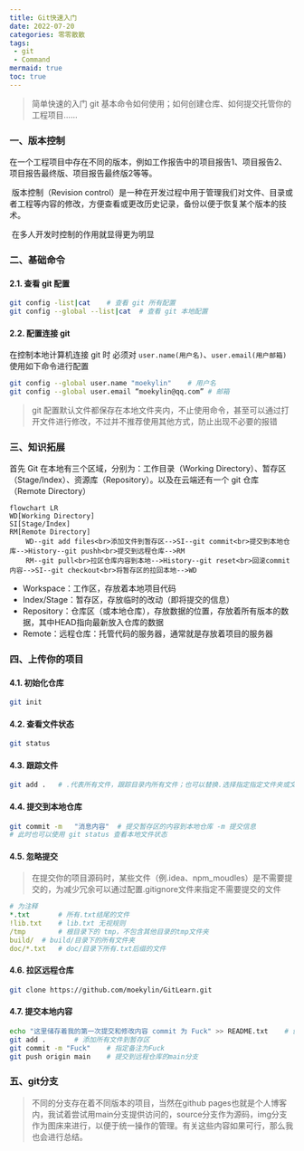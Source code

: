 ```yaml
---
title: Git快速入门
date: 2022-07-20
categories: 零零散散
tags:
 - git
 - Command
mermaid: true
toc: true
---
```


> 简单快速的入门 git 基本命令如何使用；如何创建仓库、如何提交托管你的工程项目……

<!-- MORE -->

### 一、版本控制

​	在一个工程项目中存在不同的版本，例如工作报告中的项目报告1、项目报告2、项目报告最终版、项目报告最终版2等等。

​	版本控制（Revision control）是一种在开发过程中用于管理我们对文件、目录或者工程等内容的修改，方便查看或更改历史记录，备份以便于恢复某个版本的技术。

​	在多人开发时控制的作用就显得更为明显

### 二、基础命令

#### 2.1. 查看 git 配置

```bash
git config -list|cat	# 查看 git 所有配置
git config --global --list|cat	# 查看 git 本地配置
```

#### 2.2. 配置连接 git

在控制本地计算机连接 git 时 必须对 `user.name(用户名)`、`user.email(用户邮箱)` 使用如下命令进行配置

```bash
git config --global user.name "moekylin"	# 用户名
git config --global user.email “moekylin@qq.com” # 邮箱
```

> git 配置默认文件都保存在本地文件夹内，不止使用命令，甚至可以通过打开文件进行修改，不过并不推荐使用其他方式，防止出现不必要的报错

### 三、知识拓展

首先 Git 在本地有三个区域，分别为：工作目录（Working Directory）、暂存区（Stage/Index）、资源库（Repository）。以及在云端还有一个 git 仓库（Remote Directory）

```mermaid
flowchart LR
WD[Working Directory]
SI[Stage/Index]
RM[Remote Directory]
	WD--git add files<br>添加文件到暂存区-->SI--git commit<br>提交到本地仓库-->History--git pushh<br>提交到远程仓库-->RM
	RM--git pull<br>拉区仓库内容到本地-->History--git reset<br>回滚commit内容-->SI--git checkout<br>将暂存区的拉回本地-->WD
```

- Workspace：工作区，存放着本地项目代码
- Index/Stage：暂存区，存放临时的改动（即将提交的信息）
- Repository：仓库区（或本地仓库），存放数据的位置，存放着所有版本的数据，其中HEAD指向最新放入仓库的数据
- Remote：远程仓库：托管代码的服务器，通常就是存放着项目的服务器

### 四、上传你的项目

#### 4.1. 初始化仓库

```bash
git init
```

#### 4.2. 查看文件状态

```bash
git status
```

#### 4.3. 跟踪文件

```bash
git add .	# .代表所有文件，跟踪目录内所有文件；也可以替换.选择指定指定文件夹或文件
```

#### 4.4. 提交到本地仓库

```bash
git commit -m	"消息内容"	# 提交暂存区的内容到本地仓库 -m 提交信息
# 此时也可以使用 git status 查看本地文件状态
```

#### 4.5. 忽略提交

> 在提交你的项目源码时，某些文件（例.idea、npm_moudles）是不需要提交的，为减少冗余可以通过配置.gitignore文件来指定不需要提交的文件

```yaml
# 为注释
*.txt		# 所有.txt结尾的文件
!lib.txt	# lib.txt 无视规则
/tmp		# 根目录下的 tmp，不包含其他目录的tmp文件夹
build/	# build/目录下的所有文件夹
doc/*.txt	# doc/目录下所有.txt后缀的文件
```

#### 4.6. 拉区远程仓库

```bash
git clone https://github.com/moekylin/GitLearn.git
```

#### 4.7. 提交本地内容

```bash
echo "这里储存着我的第一次提交和修改内容 commit 为 Fuck" >> README.txt	# 创建文件
git add .		# 添加所有文件到暂存区
git commit -m "Fuck"	# 指定备注为Fuck
git push origin main	# 提交到远程仓库的main分支
```

### 五、git分支

> 不同的分支存在着不同版本的项目，当然在github pages也就是个人博客内，我试着尝试用main分支提供访问的，source分支作为源码，img分支作为图床来进行，以便于统一操作的管理。有关这些内容如果可行，那么我也会进行总结。
